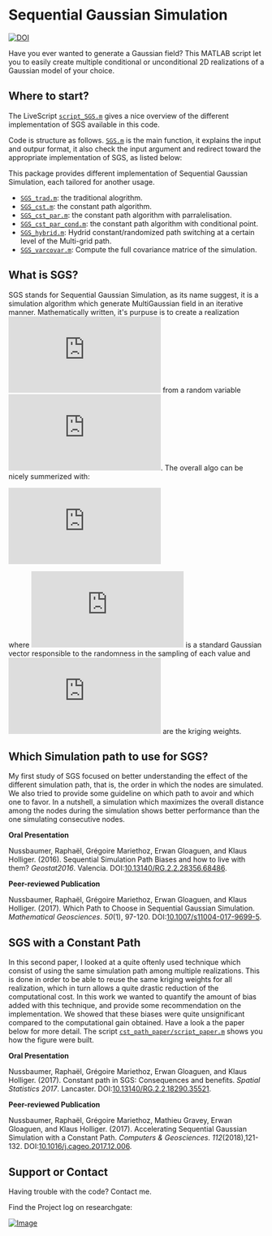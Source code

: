 # Sequential Gaussian Simulation
[![DOI](https://zenodo.org/badge/99672776.svg)](https://zenodo.org/badge/latestdoi/99672776)

Have you ever wanted to generate a Gaussian field? This MATLAB script let you to easily create multiple conditional or unconditional 2D realizations of a Gaussian model of your choice.



## Where to start?
The LiveScript [``script_SGS.m``](https://raphael-nussbaumer-phd.github.io/SGS/html/script_SGS) gives a nice overview of the different implementation of SGS available in this code. 

Code is structure as follows. [``SGS.m``](https://raphael-nussbaumer-phd.github.io/SGS/html/SGS) is the main function, it explains the input and outpur format, it also check the input argument and redirect toward the appropriate implementation of SGS, as listed below:

This package provides different implementation of Sequential Gaussian Simulation, each tailored for another usage.
- [``SGS_trad.m``](https://raphael-nussbaumer-phd.github.io/SGS/html/SGS_trad): the traditional alogrithm.
- [``SGS_cst.m``](https://raphael-nussbaumer-phd.github.io/SGS/html/SGS_cst): the constant path algorithm.
- [``SGS_cst_par.m``](https://raphael-nussbaumer-phd.github.io/SGS/html/SGS_cst_par): the constant path algorithm with parralelisation. 
- [``SGS_cst_par_cond.m``](https://raphael-nussbaumer-phd.github.io/SGS/html/SGS_cst_par_cond): the constant path algorithm with conditional point.
- [``SGS_hybrid.m``](https://raphael-nussbaumer-phd.github.io/SGS/html/SGS_hybrid): Hydrid constant/randomized path switching at a certain level of the Multi-grid path.
- [``SGS_varcovar.m``](https://raphael-nussbaumer-phd.github.io/SGS/html/SGS_varcovar): Compute the full covariance matrice of the simulation.



## What is SGS?
SGS stands for Sequential Gaussian Simulation, as its name suggest, it is a simulation algorithm which generate MultiGaussian field in an iterative manner. Mathematically written, it's purpuse is to create a realization ![equation](http://latex.codecogs.com/gif.latex?z%5E%7B%28l%29%7D%28%5Cmathbf%7Bu%7D%29) from a random variable ![equation](http://latex.codecogs.com/gif.latex?Z%28%5Cmathbf%7Bu%7D%29%20%5Csim%20%5Cmathcal%7BN%7D%28%5Cboldsymbol%5Cmu_Z%2C%20%5Cboldsymbol%7BC%7D_Z%29). The overall algo can be nicely summerized with:

![equation](http://latex.codecogs.com/gif.latex?Z%20%28%5Cboldsymbol%7Bu%7D_i%29%20%3D%20%5Csum_%7Bj%3D1%7D%5E%7Bi-1%7D%20%5Clambda_j%28%5Cboldsymbol%7Bu%7D_i%29%20Z%28%5Cboldsymbol%7Bu%7D_j%29%20&plus;%20%5Csigma_E%20%28%5Cboldsymbol%7Bu%7D_i%29%20U%28%5Cboldsymbol%7Bu%7D_i%29%2C%20%5Cquad%20%5Cforall%20i%3D1%2C%20%5Cldots%2C%20n%2C)

where ![equation](http://latex.codecogs.com/gif.latex?U) is a standard Gaussian vector responsible to the randomness in the sampling of each value and ![equation](http://latex.codecogs.com/gif.latex?%5Clambda_j) are the kriging weights.



## Which Simulation path to use for SGS?
My first study of SGS focused on better understanding the effect of the different simulation path, that is, the order in which the nodes are simulated. We also tried to provide some guideline on which path to avoir and which one to favor. In a nutshell, a simulation which maximizes the overall distance among the nodes during the simulation shows better performance than the one simulating consecutive nodes. 

**Oral Presentation**

Nussbaumer, Raphaël, Grégoire Mariethoz, Erwan Gloaguen, and Klaus Holliger. (2016). Sequential Simulation Path Biases and how to live with them? *Geostat2016*. Valencia. DOI:[10.13140/RG.2.2.28356.68486](10.13140/RG.2.2.28356.68486).

**Peer-reviewed Publication**

Nussbaumer, Raphaël, Grégoire Mariethoz, Erwan Gloaguen, and Klaus Holliger. (2017). Which Path to Choose in Sequential Gaussian Simulation. _Mathematical Geosciences_. *50*(1), 97-120. DOI:[10.1007/s11004-017-9699-5](http://doi.org/10.1007/s11004-017-9699-5).


## SGS with a Constant Path
In this second paper, I looked at a quite oftenly used technique which consist of using the same simulation path among multiple realizations. This is done in order to be able to reuse the same kriging weights for all realization, which in turn allows a quite drastic reduction of the computational cost. In this work we wanted to quantify the amount of bias added with this technique, and provide some recommendation on the implementation. We showed that these biases were quite unsignificant compared to the computational gain obtained. Have a look a the paper below for more detail. The script [``cst_path_paper/script_paper.m``](https://raphael-nussbaumer-phd.github.io/SGS/cst_path_paper/html/script_paper) shows you how the figure were built.


**Oral Presentation**

Nussbaumer, Raphaël, Grégoire Mariethoz, Erwan Gloaguen, and Klaus Holliger. (2017). Constant path in SGS: Consequences and benefits. *Spatial Statistics 2017*. Lancaster. DOI:[10.13140/RG.2.2.18290.35521](http://doi.org/10.13140/RG.2.2.18290.35521).

**Peer-reviewed Publication**

Nussbaumer, Raphaël, Grégoire Mariethoz, Mathieu Gravey, Erwan Gloaguen, and Klaus Holliger. (2017). Accelerating Sequential Gaussian Simulation with a Constant Path. *Computers & Geosciences*. *112*(2018),121-132. DOI:[10.1016/j.cageo.2017.12.006](http://doi.org/10.1016/j.cageo.2017.12.006).


## Support or Contact
Having trouble with the code? Contact me.

Find the Project log on researchgate:

[![Image](https://upload.wikimedia.org/wikipedia/commons/a/aa/ResearchGate_Logo.png)](https://www.researchgate.net/project/Simulation-Path-in-Sequential-Gaussian-Simulation)
